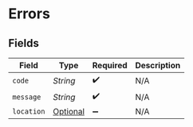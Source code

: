 # Errors


## Fields

| Field                                                 | Type                                                  | Required                                              | Description                                           |
| ----------------------------------------------------- | ----------------------------------------------------- | ----------------------------------------------------- | ----------------------------------------------------- |
| `code`                                                | *String*                                              | :heavy_check_mark:                                    | N/A                                                   |
| `message`                                             | *String*                                              | :heavy_check_mark:                                    | N/A                                                   |
| `location`                                            | [Optional<Location>](../../models/shared/Location.md) | :heavy_minus_sign:                                    | N/A                                                   |